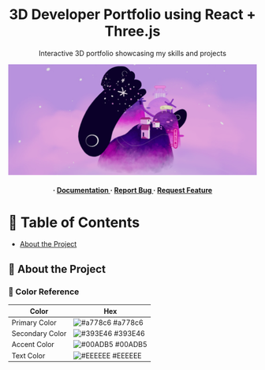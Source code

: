 <div align='center'>

<h1>3D Developer Portfolio using React + Three.js</h1>
<p>Interactive 3D portfolio showcasing my skills and projects</p>

![Home image](homePage.png)

<h4> <span> · </span> <a href="https://github.com/isha-k/3dPortfolio/blob/master/README.md"> Documentation </a> <span> · </span> <a href="https://github.com/isha-k/3dPortfolio/issues"> Report Bug </a> <span> · </span> <a href="https://github.com/isha-k/3dPortfolio/issues"> Request Feature </a> </h4>


</div>

# :notebook_with_decorative_cover: Table of Contents

- [About the Project](#star2-about-the-project)


## :star2: About the Project

### :art: Color Reference
| Color | Hex |
| --------------- | ---------------------------------------------------------------- |
| Primary Color | ![#a778c6](https://via.placeholder.com/10/a778c6?text=+) #a778c6 |
| Secondary Color | ![#393E46](https://via.placeholder.com/10/393E46?text=+) #393E46 |
| Accent Color | ![#00ADB5](https://via.placeholder.com/10/00ADB5?text=+) #00ADB5 |
| Text Color | ![#EEEEEE](https://via.placeholder.com/10/EEEEEE?text=+) #EEEEEE |
